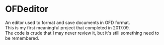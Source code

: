 # OFDeditor
An editor used to format and save documents in OFD format.  
This is my first meaningful project that completed in 2017.09.  
The code is crude that I may never review it, but it's still something need to be remembered.
